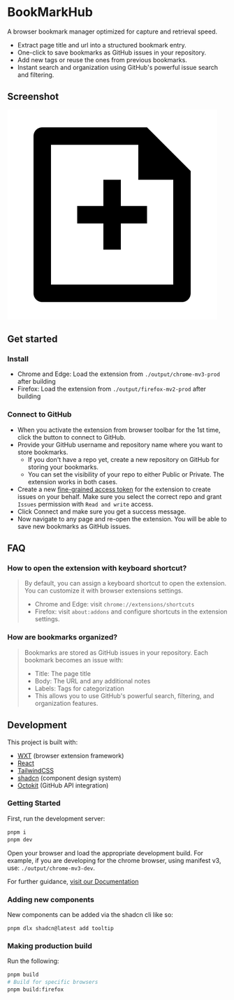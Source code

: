 # BookMarkHub

A browser bookmark manager optimized for capture and retrieval speed.

- Extract page title and url into a structured bookmark entry.
- One-click to save bookmarks as GitHub issues in your repository.
- Add new tags or reuse the ones from previous bookmarks.
- Instant search and organization using GitHub's powerful issue search and filtering.

## Screenshot

![BookmarkHub Extension Interface](./src/assets/bookmarkhub.svg)

## Get started

### Install

- Chrome and Edge: Load the extension from `./output/chrome-mv3-prod` after building
- Firefox: Load the extension from `./output/firefox-mv2-prod` after building

### Connect to GitHub

- When you activate the extension from browser toolbar for the 1st time, click the button to connect to GitHub.
- Provide your GitHub username and repository name where you want to store bookmarks.
  - If you don't have a repo yet, create a new repository on GitHub for storing your bookmarks.
  - You can set the visibility of your repo to either Public or Private. The extension works in both cases.
- Create a new [fine-grained access token](https://github.com/settings/personal-access-tokens/new) for the extension to create issues on your behalf. Make sure you select the correct repo and grant `Issues` permission with `Read and write` access.
- Click Connect and make sure you get a success message.
- Now navigate to any page and re-open the extension. You will be able to save new bookmarks as GitHub issues.

## FAQ

### How to open the extension with keyboard shortcut?

> By default, you can assign a keyboard shortcut to open the extension. You can customize it with browser extensions settings.
>
> - Chrome and Edge: visit `chrome://extensions/shortcuts`
> - Firefox: visit `about:addons` and configure shortcuts in the extension settings.

### How are bookmarks organized?

> Bookmarks are stored as GitHub issues in your repository. Each bookmark becomes an issue with:
> - Title: The page title
> - Body: The URL and any additional notes
> - Labels: Tags for categorization
> - This allows you to use GitHub's powerful search, filtering, and organization features.

## Development

This project is built with:

* [WXT](https://wxt.dev/) (browser extension framework)
* [React](https://react.dev/)
* [TailwindCSS](https://tailwindcss.com/)
* [shadcn](https://ui.shadcn.com/) (component design system)
* [Octokit](https://github.com/octokit/octokit.js) (GitHub API integration)

### Getting Started

First, run the development server:

```bash
pnpm i
pnpm dev
```

Open your browser and load the appropriate development build. For example, if you are developing for the chrome browser, using manifest v3, use: `./output/chrome-mv3-dev`.

For further guidance, [visit our Documentation](https://docs.wxt.dev/)

### Adding new components

New components can be added via the shadcn cli like so:
```
pnpm dlx shadcn@latest add tooltip 
```

### Making production build

Run the following:

```bash
pnpm build
# Build for specific browsers
pnpm build:firefox
```
